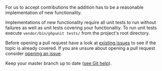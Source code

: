 For us to accept contributions the addition has to be a reasonable implementation of new functionality.

Implementations of new functionality require all unit tests to run without failures
as well as unit tests covering your functionality.
To run unit tests execute `vendor/bin/phpunit tests/` from the project's root directory.

Before opening a pull request have a look at [existing issues](https://github.com/rebuy-de/ean-isbn-library/issues)
to see if the topic is already covered.
If you are unsure about opening a pull request consider
[opening an issue](https://github.com/rebuy-de/ean-isbn-library/issues/new).

Keep your master branch up to date
([see Git help](http://git-scm.com/book/en/v2/Git-Commands-Sharing-and-Updating-Projects)).
